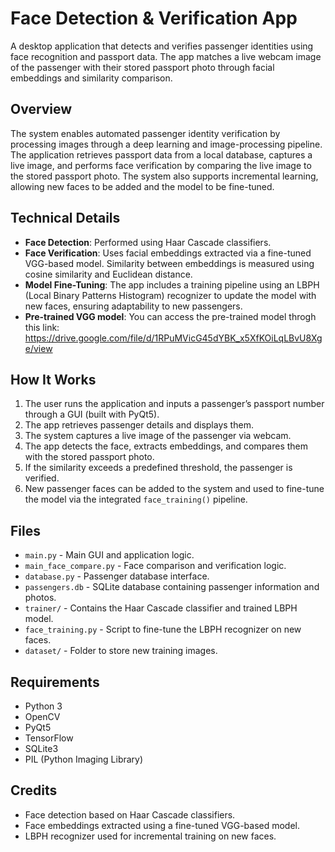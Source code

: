 # Face Detection & Verification App

A desktop application that detects and verifies passenger identities using face recognition and passport data. The app matches a live webcam image of the passenger with their stored passport photo through facial embeddings and similarity comparison.

## Overview

The system enables automated passenger identity verification by processing images through a deep learning and image-processing pipeline. The application retrieves passport data from a local database, captures a live image, and performs face verification by comparing the live image to the stored passport photo. The system also supports incremental learning, allowing new faces to be added and the model to be fine-tuned.

## Technical Details

* **Face Detection**: Performed using Haar Cascade classifiers.
* **Face Verification**: Uses facial embeddings extracted via a fine-tuned VGG-based model. Similarity between embeddings is measured using cosine similarity and Euclidean distance.
* **Model Fine-Tuning**: The app includes a training pipeline using an LBPH (Local Binary Patterns Histogram) recognizer to update the model with new faces, ensuring adaptability to new passengers.
* **Pre-trained VGG model**: You can access the pre-trained model throgh this link: https://drive.google.com/file/d/1RPuMVicG45dYBK_x5XfKOiLqLBvU8Xge/view

## How It Works

1. The user runs the application and inputs a passenger’s passport number through a GUI (built with PyQt5).
2. The app retrieves passenger details and displays them.
3. The system captures a live image of the passenger via webcam.
4. The app detects the face, extracts embeddings, and compares them with the stored passport photo.
5. If the similarity exceeds a predefined threshold, the passenger is verified.
6. New passenger faces can be added to the system and used to fine-tune the model via the integrated `face_training()` pipeline.

## Files

* `main.py` - Main GUI and application logic.
* `main_face_compare.py` - Face comparison and verification logic.
* `database.py` - Passenger database interface.
* `passengers.db` - SQLite database containing passenger information and photos.
* `trainer/` - Contains the Haar Cascade classifier and trained LBPH model.
* `face_training.py` - Script to fine-tune the LBPH recognizer on new faces.
* `dataset/` - Folder to store new training images.

## Requirements

* Python 3
* OpenCV
* PyQt5
* TensorFlow
* SQLite3
* PIL (Python Imaging Library)

## Credits

* Face detection based on Haar Cascade classifiers.
* Face embeddings extracted using a fine-tuned VGG-based model.
* LBPH recognizer used for incremental training on new faces.
